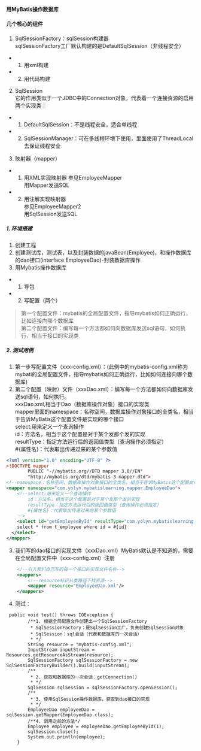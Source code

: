 #### 用MyBatis操作数据库     

#### 几个核心的组件     
1. SqlSessionFactory：sqlSession构建器    
sqlSessionFactory工厂默认构建的是DefaultSqlSession（非线程安全）       
- 1. 用xml构建   
- 2. 用代码构建     

2. SqlSession      
它的作用类似于一个JDBC中的Connection对象，代表着一个连接资源的启用     
两个实现类：    
- 1. DefaultSqlSession：不是线程安全，适合单线程    
- 2. SqlSessionManager：可在多线程环境下使用，里面使用了ThreadLocal去保证线程安全     

3. 映射器（mapper）     
- 1. 用XML实现映射器
参见EmployeeMapper     
用Mapper发送SQL      
- 2. 用注解实现映射器    
参见EmployeeMapper2     
用SqlSession发送SQL   



##### 1. 环境搭建
1. 创建工程
2. 创建测试库，测试表，以及封装数据的javaBean(Employee)，和操作数据库的dao接口(interface EmployeeDao)-封装数据库操作    
3. 用Mybatis操作数据库     
- 1. 导包    
- 2. 写配置（两个）    
>第一个配置文件：mybatis的全局配置文件，指导mybatis如何正确运行，比如连接向哪个数据库      
>第二个配置文件：编写每一个方法都如何向数据库发送sql语句，如何执行，相当于接口的实现类    
    


##### 2. 测试用例

1. 第一步写配置文件（xxx-config.xml）：(此例中的mybatis-config.xml称为mybati的全局配置文件，指导mybatis如何正确运行，比如如何连接向哪个数据库)    
2. 第二个配置（映射）文件（xxxDao.xml）：编写每一个方法都如何向数据库发送sql语句，如何执行。    
            xxxDao.xml,相当于Dao（数据库操作对象）接口的实现类   
            mapper里面的namespace：名称空间，数据库操作对象接口的全类名，相当于告诉MyBatis这个配置文件是实现的哪个接口   
            select:用来定义一个查询操作  
            id：方法名，相当于这个配置是对于某个发那个发的实现  
            resultType：指定方法运行后的返回值类型（查询操作必须指定）  
            #{属性名}：代表取出传递过来的某个参数值     
```xml
<?xml version="1.0" encoding="UTF-8" ?>
<!DOCTYPE mapper
        PUBLIC "-//mybatis.org//DTD mapper 3.0//EN"
        "http://mybatis.org/dtd/mybatis-3-mapper.dtd">
<!--namespace：名称空间，数据库操作对象接口的全类名，相当于告诉MyBatis这个配置文件是实现的哪个接口-->
<mapper namespace="com.yolyn.mybatislearning.mapper.EmployeeDao">
    <!--select:用来定义一个查询操作
        id：方法名，相当于这个配置是对于某个发那个发的实现
        resultType：指定方法运行后的返回值类型（查询操作必须指定）
        #{属性名}：代表取出传递过来的某个参数值
    -->
    <select id="getEmployeeById" resultType="com.yolyn.mybatislearning.Employee">
    select * from t_employee where id = #{id}
  </select>
</mapper>
```   
3. 我们写的dao接口的实现文件（xxxDao.xml）MyBatis默认是不知道的，需要在全局配置文件中（xxx-config.xml）注册     
```xml
    <!--引入我们自己写的每一个接口的实现文件名称-->
    <mappers>
        <!--resource标识从类路径下找资源-->
        <mapper resource="EmployeeDao.xml"/>
    </mappers>
```


4. 测试：   
```
 public void test() throws IOException {
        /**1. 根据全局配置文件创建出一个SqlSessionFactory
         * SqlSessionFactory：是SqlSession工厂，负责创建SqlSession对象
         * SqlSession：sql会话（代表和数据库的一次会话）
         * */
        String resource = "mybatis-config.xml";
        InputStream inputStream = Resources.getResourceAsStream(resource);
        SqlSessionFactory sqlSessionFactory = new SqlSessionFactoryBuilder().build(inputStream);
        /**
         * 2. 获取和数据库的一次会话：getConnection()
         * */
        SqlSession sqlSession = sqlSessionFactory.openSession();
        /**
         * 3. 使用SqlSession操作数据库，获取到dao接口的实现
         * */
        EmployeeDao employeeDao = sqlSession.getMapper(EmployeeDao.class);
        /**4. 调用之前的方法*/
        Employee employee = employeeDao.getEmployeeById(1);
        sqlSession.close();
        System.out.println(employee);
    }
```


